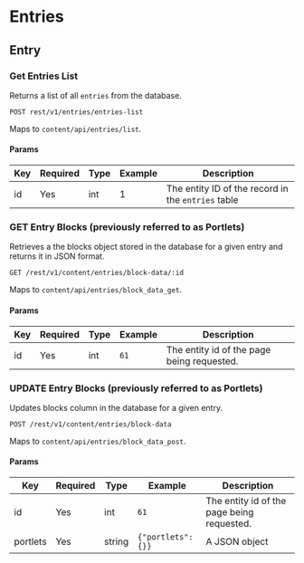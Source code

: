 # Entries

## Entry

### Get Entries List 
Returns a list of all `entries` from the database.

```
POST rest/v1/entries/entries-list
```
Maps to `content/api/entries/list`.

#### Params

Key	| Required | Type	| Example	| Description
--- | --- | --- | --- | ---
id | Yes | int | 1 | The entity ID of the record in the `entries` table

### GET Entry Blocks (previously referred to as Portlets)

Retrieves a the blocks object stored in the database for a given entry and returns it in JSON format.

```
GET /rest/v1/content/entries/block-data/:id
```
Maps to `content/api/entries/block_data_get`.

#### Params

Key	| Required | Type	| Example	| Description
--- | --- | --- | --- | ---
id | Yes | int | `61` | The entity id of the page being requested.

### UPDATE Entry Blocks (previously referred to as Portlets)

Updates blocks column in the database for a given entry.

```
POST /rest/v1/content/entries/block-data
```
Maps to `content/api/entries/block_data_post`.

#### Params

Key	| Required | Type	| Example	| Description
--- | --- | --- | --- | ---
id | Yes | int | `61` | The entity id of the page being requested.
portlets | Yes | string | `{"portlets":{}}` | A JSON object
